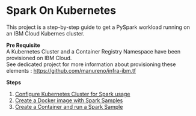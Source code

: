 # Spark On Kubernetes

This project is a step-by-step guide to get a PySpark workload running on an IBM Cloud Kubernes cluster.

**Pre Requisite**  
A Kubernetes Cluster and a Container Registry Namespace have been provisioned on IBM Cloud.   
See dedicated project for more information about provisioning these elements : https://github.com/manureno/infra-ibm.tf

**Steps**  
1. [Configure Kubernetes Cluster for Spark usage](1_configure_k8s/README.md)
2. [Create a Docker image with Spark Samples](2_create_sparksample_image/README.md) 
3. [Create a Container and run a Spark Sample](3_create_container_and_run/README.md)
   
